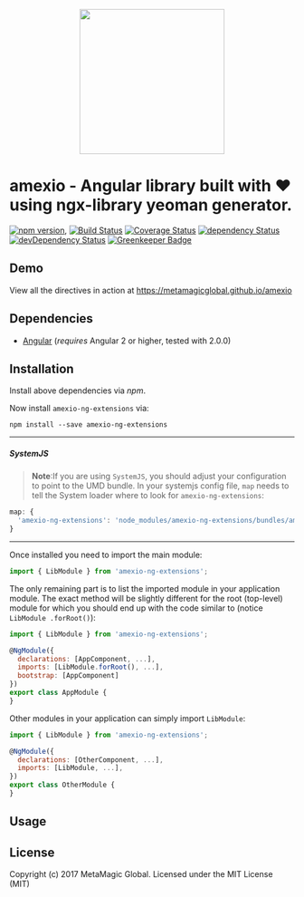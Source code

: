 <p align="center">
  <img height="256px" width="256px" style="text-align: center;" src="https://cdn.rawgit.com/metamagicglobal/amexio/master/demo/src/assets/logo.svg">
</p>

# amexio - Angular library built with ❤ using ngx-library yeoman generator.

[![npm version](https://badge.fury.io/js/amexio.github.io.svg)](https://badge.fury.io/js/amexio),
[![Build Status](https://travis-ci.org/meta-magic/amexio.github.io.svg?branch=master)](https://travis-ci.org/meta-magic/amexio.github.io)
[![Coverage Status](https://coveralls.io/repos/github/meta-magic/amexio.github.io/badge.svg?branch=master)](https://coveralls.io/github/meta-magic/amexio.github.io?branch=master)
[![dependency Status](https://david-dm.org/metamagicglobal/amexiometa-magic/amexio.github.io/status.svg)](https://david-dm.org/meta-magic/amexio.github.io)
[![devDependency Status](https://david-dm.org/meta-magic/amexio.github.io/dev-status.svg?branch=master)](https://david-dm.org/meta-magic/amexio.github.io#info=devDependencies)
[![Greenkeeper Badge](https://badges.greenkeeper.io/meta-magic/amexio.github.io.svg)](https://greenkeeper.io/)

## Demo

View all the directives in action at https://metamagicglobal.github.io/amexio

## Dependencies
* [Angular](https://angular.io) (*requires* Angular 2 or higher, tested with 2.0.0)

## Installation
Install above dependencies via *npm*. 

Now install `amexio-ng-extensions` via:
```shell
npm install --save amexio-ng-extensions
```

---
##### SystemJS
>**Note**:If you are using `SystemJS`, you should adjust your configuration to point to the UMD bundle.
In your systemjs config file, `map` needs to tell the System loader where to look for `amexio-ng-extensions`:
```js
map: {
  'amexio-ng-extensions': 'node_modules/amexio-ng-extensions/bundles/amexio-ng-extensions.umd.js',
}
```
---

Once installed you need to import the main module:
```js
import { LibModule } from 'amexio-ng-extensions';
```
The only remaining part is to list the imported module in your application module. The exact method will be slightly
different for the root (top-level) module for which you should end up with the code similar to (notice ` LibModule .forRoot()`):
```js
import { LibModule } from 'amexio-ng-extensions';

@NgModule({
  declarations: [AppComponent, ...],
  imports: [LibModule.forRoot(), ...],  
  bootstrap: [AppComponent]
})
export class AppModule {
}
```

Other modules in your application can simply import ` LibModule `:

```js
import { LibModule } from 'amexio-ng-extensions';

@NgModule({
  declarations: [OtherComponent, ...],
  imports: [LibModule, ...], 
})
export class OtherModule {
}
```

## Usage



## License

Copyright (c) 2017 MetaMagic Global. Licensed under the MIT License (MIT)

